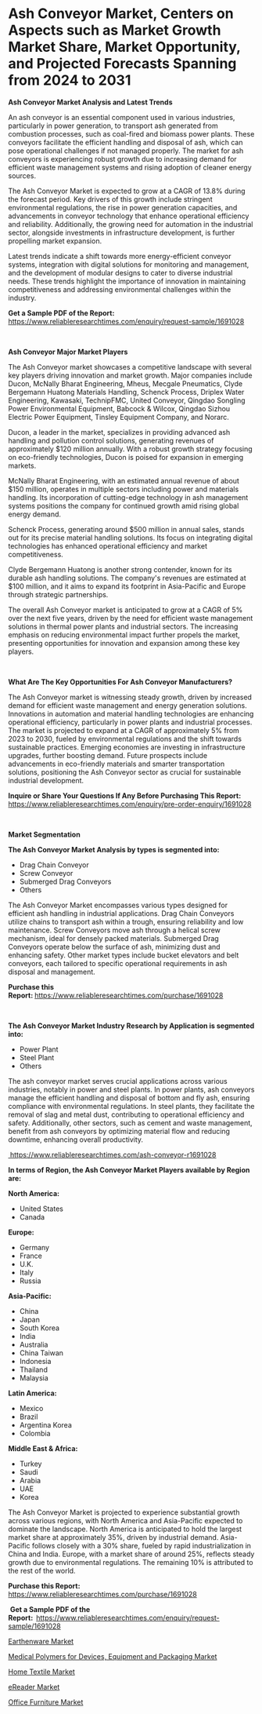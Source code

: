 <p><h1>Ash Conveyor Market, Centers on Aspects such as Market Growth Market Share, Market Opportunity, and Projected Forecasts Spanning from 2024 to 2031</h1></p><p><strong>Ash Conveyor Market Analysis and Latest Trends</strong></p>
<p><p>An ash conveyor is an essential component used in various industries, particularly in power generation, to transport ash generated from combustion processes, such as coal-fired and biomass power plants. These conveyors facilitate the efficient handling and disposal of ash, which can pose operational challenges if not managed properly. The market for ash conveyors is experiencing robust growth due to increasing demand for efficient waste management systems and rising adoption of cleaner energy sources.</p><p>The Ash Conveyor Market is expected to grow at a CAGR of 13.8% during the forecast period. Key drivers of this growth include stringent environmental regulations, the rise in power generation capacities, and advancements in conveyor technology that enhance operational efficiency and reliability. Additionally, the growing need for automation in the industrial sector, alongside investments in infrastructure development, is further propelling market expansion. </p><p>Latest trends indicate a shift towards more energy-efficient conveyor systems, integration with digital solutions for monitoring and management, and the development of modular designs to cater to diverse industrial needs. These trends highlight the importance of innovation in maintaining competitiveness and addressing environmental challenges within the industry.</p></p>
<p><strong>Get a Sample PDF of the Report:&nbsp;</strong> <a href="https://www.reliableresearchtimes.com/enquiry/request-sample/1691028?utm_campaign=1598&utm_medium=2&utm_source=Github&utm_content=ia&utm_term=17102024&utm_id=ash-conveyor">https://www.reliableresearchtimes.com/enquiry/request-sample/1691028</a></p>
<p>&nbsp;</p>
<p><strong>Ash Conveyor Major Market Players</strong></p>
<p><p>The Ash Conveyor market showcases a competitive landscape with several key players driving innovation and market growth. Major companies include Ducon, McNally Bharat Engineering, Mheus, Mecgale Pneumatics, Clyde Bergemann Huatong Materials Handling, Schenck Process, Driplex Water Engineering, Kawasaki, TechnipFMC, United Conveyor, Qingdao Songling Power Environmental Equipment, Babcock & Wilcox, Qingdao Sizhou Electric Power Equipment, Tinsley Equipment Company, and Norarc.</p><p>Ducon, a leader in the market, specializes in providing advanced ash handling and pollution control solutions, generating revenues of approximately $120 million annually. With a robust growth strategy focusing on eco-friendly technologies, Ducon is poised for expansion in emerging markets.</p><p>McNally Bharat Engineering, with an estimated annual revenue of about $150 million, operates in multiple sectors including power and materials handling. Its incorporation of cutting-edge technology in ash management systems positions the company for continued growth amid rising global energy demand.</p><p>Schenck Process, generating around $500 million in annual sales, stands out for its precise material handling solutions. Its focus on integrating digital technologies has enhanced operational efficiency and market competitiveness.</p><p>Clyde Bergemann Huatong is another strong contender, known for its durable ash handling solutions. The company's revenues are estimated at $100 million, and it aims to expand its footprint in Asia-Pacific and Europe through strategic partnerships.</p><p>The overall Ash Conveyor market is anticipated to grow at a CAGR of 5% over the next five years, driven by the need for efficient waste management solutions in thermal power plants and industrial sectors. The increasing emphasis on reducing environmental impact further propels the market, presenting opportunities for innovation and expansion among these key players.</p></p>
<p>&nbsp;</p>
<p><strong>What Are The Key Opportunities For Ash Conveyor Manufacturers?</strong></p>
<p><p>The Ash Conveyor market is witnessing steady growth, driven by increased demand for efficient waste management and energy generation solutions. Innovations in automation and material handling technologies are enhancing operational efficiency, particularly in power plants and industrial processes. The market is projected to expand at a CAGR of approximately 5% from 2023 to 2030, fueled by environmental regulations and the shift towards sustainable practices. Emerging economies are investing in infrastructure upgrades, further boosting demand. Future prospects include advancements in eco-friendly materials and smarter transportation solutions, positioning the Ash Conveyor sector as crucial for sustainable industrial development.</p></p>
<p><strong>Inquire or Share Your Questions If Any Before Purchasing This Report:</strong> <a href="https://www.reliableresearchtimes.com/enquiry/pre-order-enquiry/1691028?utm_campaign=1598&utm_medium=2&utm_source=Github&utm_content=ia&utm_term=17102024&utm_id=ash-conveyor">https://www.reliableresearchtimes.com/enquiry/pre-order-enquiry/1691028</a></p>
<p>&nbsp;</p>
<p><strong>Market Segmentation</strong></p>
<p><strong>The Ash Conveyor Market Analysis by types is segmented into:</strong></p>
<p><ul><li>Drag Chain Conveyor</li><li>Screw Conveyor</li><li>Submerged Drag Conveyors</li><li>Others</li></ul></p>
<p><p>The Ash Conveyor Market encompasses various types designed for efficient ash handling in industrial applications. Drag Chain Conveyors utilize chains to transport ash within a trough, ensuring reliability and low maintenance. Screw Conveyors move ash through a helical screw mechanism, ideal for densely packed materials. Submerged Drag Conveyors operate below the surface of ash, minimizing dust and enhancing safety. Other market types include bucket elevators and belt conveyors, each tailored to specific operational requirements in ash disposal and management.</p></p>
<p><strong>Purchase this Report:&nbsp;</strong><a href="https://www.reliableresearchtimes.com/purchase/1691028?utm_campaign=1598&utm_medium=2&utm_source=Github&utm_content=ia&utm_term=17102024&utm_id=ash-conveyor">https://www.reliableresearchtimes.com/purchase/1691028</a></p>
<p>&nbsp;</p>
<p><strong>The Ash Conveyor Market Industry Research by Application is segmented into:</strong></p>
<p><ul><li>Power Plant</li><li>Steel Plant</li><li>Others</li></ul></p>
<p><p>The ash conveyor market serves crucial applications across various industries, notably in power and steel plants. In power plants, ash conveyors manage the efficient handling and disposal of bottom and fly ash, ensuring compliance with environmental regulations. In steel plants, they facilitate the removal of slag and metal dust, contributing to operational efficiency and safety. Additionally, other sectors, such as cement and waste management, benefit from ash conveyors by optimizing material flow and reducing downtime, enhancing overall productivity.</p></p>
<p><a href="https://www.reliableresearchtimes.com/ash-conveyor-r1691028?utm_campaign=1598&utm_medium=2&utm_source=Github&utm_content=ia&utm_term=17102024&utm_id=ash-conveyor">&nbsp;https://www.reliableresearchtimes.com/ash-conveyor-r1691028</a></p>
<p><strong>In terms of Region, the Ash Conveyor Market Players available by Region are:</strong></p>
<p>
    <p> <strong> North America: </strong>
        <ul>
            <li>United States</li>
            <li>Canada</li>
        </ul>
        </p> 
    <p> <strong> Europe: </strong>
        <ul>
            <li>Germany</li>
            <li>France</li>
            <li>U.K.</li>
            <li>Italy</li>
            <li>Russia</li>
        </ul>
        </p> 
    <p> <strong> Asia-Pacific: </strong>
        <ul>
            <li>China</li>
            <li>Japan</li>
            <li>South Korea</li>
            <li>India</li>
            <li>Australia</li>
            <li>China Taiwan</li>
            <li>Indonesia</li>
            <li>Thailand</li>
            <li>Malaysia</li>
        </ul>
        </p> 
    <p> <strong> Latin America: </strong>
        <ul>
            <li>Mexico</li>
            <li>Brazil</li>
            <li>Argentina Korea</li>
            <li>Colombia</li>
        </ul>
        </p> 
    <p> <strong> Middle East & Africa: </strong>
        <ul>
            <li>Turkey</li>
            <li>Saudi</li>
            <li>Arabia</li>
            <li>UAE</li>
            <li>Korea</li>
        </ul>
    </p>
    </p>
<p><p>The Ash Conveyor Market is projected to experience substantial growth across various regions, with North America and Asia-Pacific expected to dominate the landscape. North America is anticipated to hold the largest market share at approximately 35%, driven by industrial demand. Asia-Pacific follows closely with a 30% share, fueled by rapid industrialization in China and India. Europe, with a market share of around 25%, reflects steady growth due to environmental regulations. The remaining 10% is attributed to the rest of the world.</p></p>
<p><strong>Purchase this Report: </strong><a href="https://www.reliableresearchtimes.com/purchase/1691028?utm_campaign=1598&utm_medium=2&utm_source=Github&utm_content=ia&utm_term=17102024&utm_id=ash-conveyor">https://www.reliableresearchtimes.com/purchase/1691028</a></p>
<p>&nbsp;<strong>Get a Sample PDF of the Report:&nbsp;&nbsp;</strong><a href="https://www.reliableresearchtimes.com/enquiry/request-sample/1691028?utm_campaign=1598&utm_medium=2&utm_source=Github&utm_content=ia&utm_term=17102024&utm_id=ash-conveyor">https://www.reliableresearchtimes.com/enquiry/request-sample/1691028</a></p>
<p><strong></strong></p>
<p><p><a href="https://www.linkedin.com/pulse/emerging-trends-earthenware-market-global-outlook-future-prospects-clqgc?utm_campaign=1598&utm_medium=2&utm_source=Github&utm_content=ia&utm_term=17102024&utm_id=ash-conveyor">Earthenware Market</a></p><p><a href="https://github.com/MarciaRunte/Market-Research-Report-List-1/blob/main/medical-polymers-for-devices-equipment-and-packaging-market.md?utm_campaign=1598&utm_medium=2&utm_source=Github&utm_content=ia&utm_term=17102024&utm_id=ash-conveyor">Medical Polymers for Devices, Equipment and Packaging Market</a></p><p><a href="https://www.linkedin.com/pulse/home-textile-ecosystem-mapping-innovation-value-chains-b3tyc?utm_campaign=1598&utm_medium=2&utm_source=Github&utm_content=ia&utm_term=17102024&utm_id=ash-conveyor">Home Textile Market</a></p><p><a href="https://www.linkedin.com/pulse/consumer-behavior-shifts-ereader-market-demand-analysis-forecast-z92cc?utm_campaign=1598&utm_medium=2&utm_source=Github&utm_content=ia&utm_term=17102024&utm_id=ash-conveyor">eReader Market</a></p><p><a href="https://www.linkedin.com/pulse/office-furniture-market-global-insights-sales-trends-hgnwc?utm_campaign=1598&utm_medium=2&utm_source=Github&utm_content=ia&utm_term=17102024&utm_id=ash-conveyor">Office Furniture Market</a></p></p>